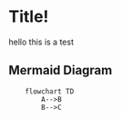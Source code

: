 # Title!

hello this is a test

## Mermaid Diagram

```mermaid
    flowchart TD
        A-->B
        B-->C
```